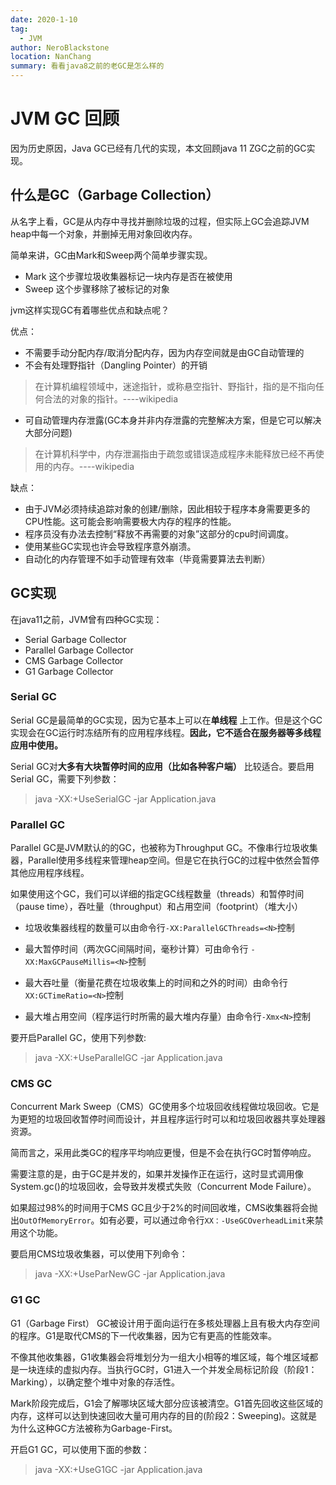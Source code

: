 ```yaml
---
date: 2020-1-10
tag: 
  - JVM
author: NeroBlackstone
location: NanChang
summary: 看看java8之前的老GC是怎么样的
---
```


# JVM GC 回顾

因为历史原因，Java GC已经有几代的实现，本文回顾java 11 ZGC之前的GC实现。

## 什么是GC（Garbage Collection）

从名字上看，GC是从内存中寻找并删除垃圾的过程，但实际上GC会追踪JVM heap中每一个对象，并删掉无用对象回收内存。

简单来讲，GC由Mark和Sweep两个简单步骤实现。

- Mark 这个步骤垃圾收集器标记一块内存是否在被使用
- Sweep 这个步骤移除了被标记的对象

jvm这样实现GC有着哪些优点和缺点呢？

优点：
- 不需要手动分配内存/取消分配内存，因为内存空间就是由GC自动管理的
- 不会有处理野指针（Dangling Pointer）的开销
> 在计算机编程领域中，迷途指针，或称悬空指针、野指针，指的是不指向任何合法的对象的指针。----wikipedia
- 可自动管理内存泄露(GC本身并非内存泄露的完整解决方案，但是它可以解决大部分问题)
>在计算机科学中，内存泄漏指由于疏忽或错误造成程序未能释放已经不再使用的内存。----wikipedia

缺点：
- 由于JVM必须持续追踪对象的创建/删除，因此相较于程序本身需要更多的CPU性能。这可能会影响需要极大内存的程序的性能。
- 程序员没有办法去控制“释放不再需要的对象”这部分的cpu时间调度。
- 使用某些GC实现也许会导致程序意外崩溃。
- 自动化的内存管理不如手动管理有效率（毕竟需要算法去判断）

## GC实现

在java11之前，JVM曾有四种GC实现：

- Serial Garbage Collector
- Parallel Garbage Collector
- CMS Garbage Collector
- G1 Garbage Collector

### Serial GC

Serial GC是最简单的GC实现，因为它基本上可以在**单线程** 上工作。但是这个GC实现会在GC运行时冻结所有的应用程序线程。**因此，它不适合在服务器等多线程应用中使用。** 

Serial GC对**大多有大块暂停时间的应用（比如各种客户端）** 比较适合。要启用Serial GC，需要下列参数：

>java -XX:+UseSerialGC -jar Application.java

### Parallel GC

Parallel GC是JVM默认的的GC，也被称为Throughput GC。不像串行垃圾收集器，Parallel使用多线程来管理heap空间。但是它在执行GC的过程中依然会暂停其他应用程序线程。

如果使用这个GC，我们可以详细的指定GC线程数量（threads）和暂停时间（pause time），吞吐量（throughput）和占用空间（footprint）（堆大小）

- 垃圾收集器线程的数量可以由命令行`-XX:ParallelGCThreads=<N>`控制

- 最大暂停时间（两次GC间隔时间，毫秒计算）可由命令行 `-XX:MaxGCPauseMillis=<N>`控制

- 最大吞吐量（衡量花费在垃圾收集上的时间和之外的时间）由命令行`XX:GCTimeRatio=<N>`控制

- 最大堆占用空间（程序运行时所需的最大堆内存量）由命令行`-Xmx<N>`控制

要开启Parallel GC，使用下列参数:

>java -XX:+UseParallelGC -jar Application.java

### CMS GC

Concurrent Mark Sweep（CMS）GC使用多个垃圾回收线程做垃圾回收。它是为更短的垃圾回收暂停时间而设计，并且程序运行时可以和垃圾回收器共享处理器资源。

简而言之，采用此类GC的程序平均响应更慢，但是不会在执行GC时暂停响应。

需要注意的是，由于GC是并发的，如果并发操作正在运行，这时显式调用像System.gc()的垃圾回收，会导致并发模式失败（Concurrent Mode Failure）。

如果超过98%的时间用于CMS GC且少于2%的时间回收堆，CMS收集器将会抛出`OutOfMemoryError`。如有必要，可以通过命令行`XX：-UseGCOverheadLimit`来禁用这个功能。

要启用CMS垃圾收集器，可以使用下列命令：

>java -XX:+UseParNewGC -jar Application.java

### G1 GC

G1（Garbage First） GC被设计用于面向运行在多核处理器上且有极大内存空间的程序。G1是取代CMS的下一代收集器，因为它有更高的性能效率。

不像其他收集器，G1收集器会将堆划分为一组大小相等的堆区域，每个堆区域都是一块连续的虚拟内存。当执行GC时，G1进入一个并发全局标记阶段（阶段1：Marking），以确定整个堆中对象的存活性。

Mark阶段完成后，G1会了解哪块区域大部分应该被清空。G1首先回收这些区域的内存，这样可以达到快速回收大量可用内存的目的(阶段2：Sweeping)。这就是为什么这种GC方法被称为Garbage-First。

开启G1 GC，可以使用下面的参数：

>java -XX:+UseG1GC -jar Application.java

